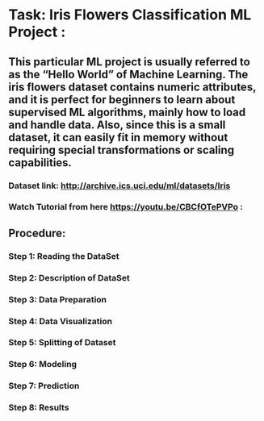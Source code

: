 # Task: Iris Flowers Classification ML Project :

## This particular ML project is usually referred to as the “Hello World” of Machine Learning. The iris flowers dataset contains numeric attributes, and it is perfect for beginners to learn about supervised ML algorithms, mainly how to load and handle data. Also, since this is a small dataset, it can easily fit in memory without requiring special transformations or scaling capabilities.

### Dataset link: http://archive.ics.uci.edu/ml/datasets/Iris

### Watch Tutorial from here https://youtu.be/CBCfOTePVPo :

## Procedure:
### Step 1: Reading the DataSet
### Step 2: Description of DataSet
### Step 3: Data Preparation
### Step 4: Data Visualization
### Step 5: Splitting of Dataset
### Step 6: Modeling
### Step 7: Prediction
### Step 8: Results
